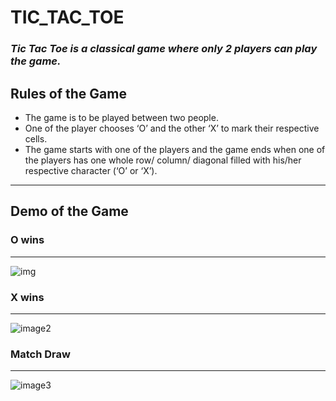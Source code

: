 # **TIC_TAC_TOE**
### _Tic Tac Toe is a classical game where only 2 players can play the game._

## Rules of the Game
- The game is to be played between two people.
- One of the player chooses ‘O’ and the other ‘X’ to mark their respective cells.
- The game starts with one of the players and the game ends when one of the players has one whole row/ column/ diagonal filled with his/her respective character (‘O’ or ‘X’).
---
## Demo of the Game
### O wins
---
![img](https://github.com/Sarfaraz-Hussain/project-TIC_TAC_TOE/blob/master/src/main/resources/images/image1.png)
### X wins
---
![image2](https://github.com/Sarfaraz-Hussain/project-TIC_TAC_TOE/blob/master/src/main/resources/images/image2.png)
### Match Draw
----
![image3](https://github.com/Sarfaraz-Hussain/project-TIC_TAC_TOE/blob/master/src/main/resources/images/image3.png)
